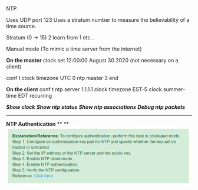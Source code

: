 NTP

Uses UDP port 123
Uses a stratum number to measure the believability of a time source.

Stratum (0 -> 15) 2 learn from 1 etc...

Manual mode (To mimic a time server from the internet)

**On the master**
clock set 12:00:00 August 30 2020 (not necessary on a client)

conf t
clock timezone UTC 0
ntp master 3
end

**On the client**
conf t
ntp server 1.1.1.1
clock timezone EST-5
clock summer-time EDT recurring

***Show clock***
***Show ntp status***
***Show ntp associations***
***Debug ntp packets***

* * *

**NTP Authentication**
**
**
![image.png](../_resources/629c22d42070cb570aa02a8b1c7480c3.png)
